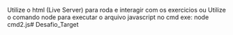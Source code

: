 Utilize o html (Live Server) para roda e interagir com os exercicios 
ou 
Utilize o comando node para executar o arquivo javascript no cmd 
exe: node cmd2.js# Desafio_Target
